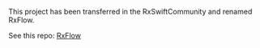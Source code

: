This project has been transferred in the RxSwiftCommunity and renamed RxFlow.

See this repo: [RxFlow](https://github.com/RxSwiftCommunity/RxFlow/)
